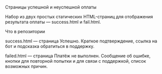 Страницы успешной и неуспешной оплаты

Набор из двух простых статических HTML-страниц для отображения результата оплаты — success.html и fail.html.

Что в репозитории

success.html — страница Успешно. Краткое подтверждение, ссылка на бот и подсказка обратиться в поддержку.

failed.html — страница Платёж не выполнен. Сообщение об ошибке, кнопки для повторной попытки и для связи с поддержкой, список возможных причин.
